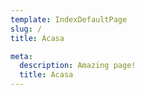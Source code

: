 ```yaml
---
template: IndexDefaultPage
slug: /
title: Acasa

meta:
  description: Amazing page!
  title: Acasa
---
```


